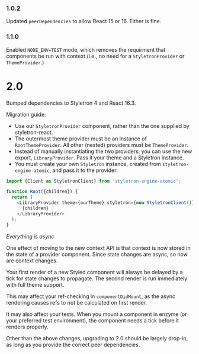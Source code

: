 ### 1.0.2
Updated `peerDependencies` to allow React 15 or 16. Either is fine.

### 1.1.0
Enabled `NODE_ENV=TEST` mode, which removes the requirment that
components be run with context (i.e., no need for a
`StyletronProvider` or `ThemeProvider`.)

# 2.0
Bumped dependencies to Styletron 4 and React 16.3.

Migration guide:

* Use our `StyletronProvider` component, rather than the one supplied
  by styletron-react.
* The outermost theme provider must be an instance of `RootThemeProvider`.
  All other (nested) providers must be `ThemeProvider`.
* Instead of manually instantiating the two providers, you can use the new
  export, `LibraryProvider`. Pass it your theme and a Styletron instance.
* You must create your own `Styletron` instance, created from
  `styletron-engine-atomic`, and pass it to the provider:
  
```js
import {Client as StyletronClient} from 'styletron-engine-atomic';

function Root({children}) {
  return (
    <LibraryProvider theme={ourTheme} styletron={new StyletronClient()}>
      {children}
    </LibraryProvider>
  );
}
```

*Everything is async*

One effect of moving to the new context API is that context is now stored
in the state of a provider component. Since state changes are async, so now
are context changes. 

Your first render of a new Styled component will always be delayed by a tick
for state changes to propagate. The second render is run immediately with
full theme support.

This may affect your ref-checking in `componentDidMount`, as the async
rendering causes refs to not be calculated on first render.

It may also affect your tests. When you mount a component in enzyme (or
your preferred test environment), the component needs a tick before it
renders properly.

Other than the above changes, upgrading to 2.0 should be largely drop-in,
as long as you provide the correct peer dependencies.
